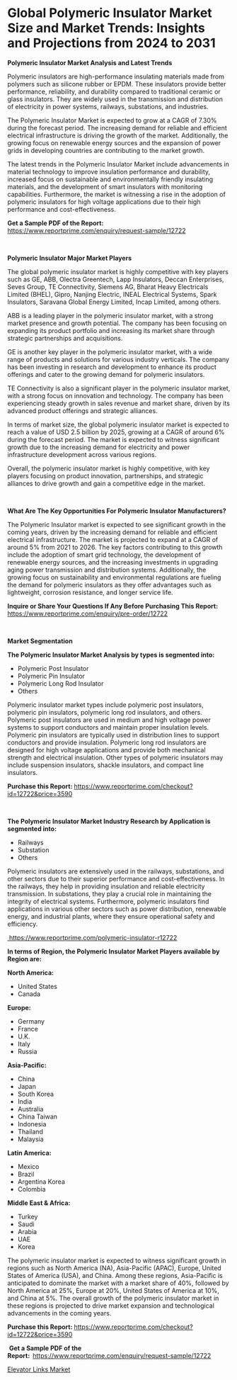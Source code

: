 <p><h1>Global Polymeric Insulator Market Size and Market Trends: Insights and Projections from 2024 to 2031</h1></p><p><strong>Polymeric Insulator Market Analysis and Latest Trends</strong></p>
<p><p>Polymeric insulators are high-performance insulating materials made from polymers such as silicone rubber or EPDM. These insulators provide better performance, reliability, and durability compared to traditional ceramic or glass insulators. They are widely used in the transmission and distribution of electricity in power systems, railways, substations, and industries.</p><p>The Polymeric Insulator Market is expected to grow at a CAGR of 7.30% during the forecast period. The increasing demand for reliable and efficient electrical infrastructure is driving the growth of the market. Additionally, the growing focus on renewable energy sources and the expansion of power grids in developing countries are contributing to the market growth.</p><p>The latest trends in the Polymeric Insulator Market include advancements in material technology to improve insulation performance and durability, increased focus on sustainable and environmentally friendly insulating materials, and the development of smart insulators with monitoring capabilities. Furthermore, the market is witnessing a rise in the adoption of polymeric insulators for high voltage applications due to their high performance and cost-effectiveness.</p></p>
<p><strong>Get a Sample PDF of the Report:&nbsp;</strong> <a href="https://www.reportprime.com/enquiry/request-sample/12722">https://www.reportprime.com/enquiry/request-sample/12722</a></p>
<p>&nbsp;</p>
<p><strong>Polymeric Insulator Major Market Players</strong></p>
<p><p>The global polymeric insulator market is highly competitive with key players such as GE, ABB, Olectra Greentech, Lapp Insulators, Deccan Enterprises, Seves Group, TE Connectivity, Siemens AG, Bharat Heavy Electricals Limited (BHEL), Gipro, Nanjing Electric, INEAL Electrical Systems, Spark Insulators, Saravana Global Energy Limited, Incap Limited, among others.</p><p>ABB is a leading player in the polymeric insulator market, with a strong market presence and growth potential. The company has been focusing on expanding its product portfolio and increasing its market share through strategic partnerships and acquisitions.</p><p>GE is another key player in the polymeric insulator market, with a wide range of products and solutions for various industry verticals. The company has been investing in research and development to enhance its product offerings and cater to the growing demand for polymeric insulators.</p><p>TE Connectivity is also a significant player in the polymeric insulator market, with a strong focus on innovation and technology. The company has been experiencing steady growth in sales revenue and market share, driven by its advanced product offerings and strategic alliances.</p><p>In terms of market size, the global polymeric insulator market is expected to reach a value of USD 2.5 billion by 2025, growing at a CAGR of around 6% during the forecast period. The market is expected to witness significant growth due to the increasing demand for electricity and power infrastructure development across various regions.</p><p>Overall, the polymeric insulator market is highly competitive, with key players focusing on product innovation, partnerships, and strategic alliances to drive growth and gain a competitive edge in the market.</p></p>
<p>&nbsp;</p>
<p><strong>What Are The Key Opportunities For Polymeric Insulator Manufacturers?</strong></p>
<p><p>The Polymeric Insulator market is expected to see significant growth in the coming years, driven by the increasing demand for reliable and efficient electrical infrastructure. The market is projected to expand at a CAGR of around 5% from 2021 to 2026. The key factors contributing to this growth include the adoption of smart grid technology, the development of renewable energy sources, and the increasing investments in upgrading aging power transmission and distribution systems. Additionally, the growing focus on sustainability and environmental regulations are fueling the demand for polymeric insulators as they offer advantages such as lightweight, corrosion resistance, and longer service life.</p></p>
<p><strong>Inquire or Share Your Questions If Any Before Purchasing This Report:</strong> <a href="https://www.reportprime.com/enquiry/pre-order/12722">https://www.reportprime.com/enquiry/pre-order/12722</a></p>
<p>&nbsp;</p>
<p><strong>Market Segmentation</strong></p>
<p><strong>The Polymeric Insulator Market Analysis by types is segmented into:</strong></p>
<p><ul><li>Polymeric Post Insulator</li><li>Polymeric Pin Insulator</li><li>Polymeric Long Rod Insulator</li><li>Others</li></ul></p>
<p><p>Polymeric insulator market types include polymeric post insulators, polymeric pin insulators, polymeric long rod insulators, and others. Polymeric post insulators are used in medium and high voltage power systems to support conductors and maintain proper insulation levels. Polymeric pin insulators are typically used in distribution lines to support conductors and provide insulation. Polymeric long rod insulators are designed for high voltage applications and provide both mechanical strength and electrical insulation. Other types of polymeric insulators may include suspension insulators, shackle insulators, and compact line insulators.</p></p>
<p><strong>Purchase this Report:&nbsp;</strong><a href="https://www.reportprime.com/checkout?id=12722&price=3590">https://www.reportprime.com/checkout?id=12722&price=3590</a></p>
<p>&nbsp;</p>
<p><strong>The Polymeric Insulator Market Industry Research by Application is segmented into:</strong></p>
<p><ul><li>Railways</li><li>Substation</li><li>Others</li></ul></p>
<p><p>Polymeric insulators are extensively used in the railways, substations, and other sectors due to their superior performance and cost-effectiveness. In the railways, they help in providing insulation and reliable electricity transmission. In substations, they play a crucial role in maintaining the integrity of electrical systems. Furthermore, polymeric insulators find applications in various other sectors such as power distribution, renewable energy, and industrial plants, where they ensure operational safety and efficiency.</p></p>
<p><a href="https://www.reportprime.com/polymeric-insulator-r12722">&nbsp;https://www.reportprime.com/polymeric-insulator-r12722</a></p>
<p><strong>In terms of Region, the Polymeric Insulator Market Players available by Region are:</strong></p>
<p>
    <p> <strong> North America: </strong>
        <ul>
            <li>United States</li>
            <li>Canada</li>
        </ul>
        </p> 
    <p> <strong> Europe: </strong>
        <ul>
            <li>Germany</li>
            <li>France</li>
            <li>U.K.</li>
            <li>Italy</li>
            <li>Russia</li>
        </ul>
        </p> 
    <p> <strong> Asia-Pacific: </strong>
        <ul>
            <li>China</li>
            <li>Japan</li>
            <li>South Korea</li>
            <li>India</li>
            <li>Australia</li>
            <li>China Taiwan</li>
            <li>Indonesia</li>
            <li>Thailand</li>
            <li>Malaysia</li>
        </ul>
        </p> 
    <p> <strong> Latin America: </strong>
        <ul>
            <li>Mexico</li>
            <li>Brazil</li>
            <li>Argentina Korea</li>
            <li>Colombia</li>
        </ul>
        </p> 
    <p> <strong> Middle East & Africa: </strong>
        <ul>
            <li>Turkey</li>
            <li>Saudi</li>
            <li>Arabia</li>
            <li>UAE</li>
            <li>Korea</li>
        </ul>
    </p>
    </p>
<p><p>The polymeric insulator market is expected to witness significant growth in regions such as North America (NA), Asia-Pacific (APAC), Europe, United States of America (USA), and China. Among these regions, Asia-Pacific is anticipated to dominate the market with a market share of 40%, followed by North America at 25%, Europe at 20%, United States of America at 10%, and China at 5%. The overall growth of the polymeric insulator market in these regions is projected to drive market expansion and technological advancements in the coming years.</p></p>
<p><strong>Purchase this Report: </strong><a href="https://www.reportprime.com/checkout?id=12722&price=3590">https://www.reportprime.com/checkout?id=12722&price=3590</a></p>
<p>&nbsp;<strong>Get a Sample PDF of the Report:&nbsp;&nbsp;</strong><a href="https://www.reportprime.com/enquiry/request-sample/12722">https://www.reportprime.com/enquiry/request-sample/12722</a></p>
<p><strong></strong></p>
<p><p><a href="https://github.com/CliffMedina6/Market-Research-Report-List-4/blob/main/elevator-links-market.md">Elevator Links Market</a></p></p>